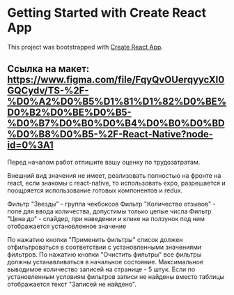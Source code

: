 # Getting Started with Create React App

This project was bootstrapped with [Create React App](https://github.com/facebook/create-react-app).

## Ссылка на макет: https://www.figma.com/file/FqyQvOUerqyycXI0GQCydv/TS-%2F-%D0%A2%D0%B5%D1%81%D1%82%D0%BE%D0%B2%D0%BE%D0%B5-%D0%B7%D0%B0%D0%B4%D0%B0%D0%BD%D0%B8%D0%B5-%2F-React-Native?node-id=0%3A1

Перед началом работ отпишите вашу оценку по трудозатратам.

Внешний вид значения не имеет, реализовать полностью на фронте на react, если знакомы с react-native, то использовать expo, разрешается и поощряется использование готовых компонентов и redux.

Фильтр "Звезды" - группа чекбоксов
Фильтр "Количество отзывов" - поле для ввода количества, допустимы только целые числа
Фильтр "Цена до" - слайдер, при наведении и клике на ползунок под ним отображается установленное значение

По нажатию кнопки "Применить фильтры" список должен отфильтроваться в соответствии с установленными значениями фильтров.
По нажатию кнопки "Очистить фильтры" все фильтры должны устанавливаться в начальное состояние.
Максимальное выводимое количество записей на странице - 5 штук.
Если по установленным условиям фильтров записи не найдены вместо таблицы отображается текст "Записей не найдено".

